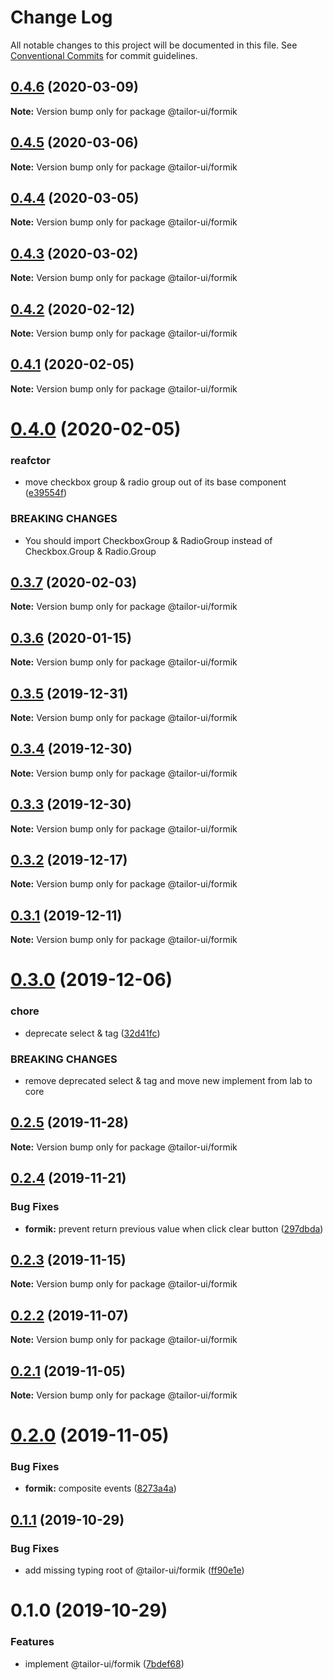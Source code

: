 # Change Log

All notable changes to this project will be documented in this file.
See [Conventional Commits](https://conventionalcommits.org) for commit guidelines.

## [0.4.6](https://github.com/Yoctol/tailor-ui/compare/@tailor-ui/formik@0.4.5...@tailor-ui/formik@0.4.6) (2020-03-09)

**Note:** Version bump only for package @tailor-ui/formik





## [0.4.5](https://github.com/Yoctol/tailor-ui/compare/@tailor-ui/formik@0.4.4...@tailor-ui/formik@0.4.5) (2020-03-06)

**Note:** Version bump only for package @tailor-ui/formik





## [0.4.4](https://github.com/Yoctol/tailor-ui/compare/@tailor-ui/formik@0.4.3...@tailor-ui/formik@0.4.4) (2020-03-05)

**Note:** Version bump only for package @tailor-ui/formik





## [0.4.3](https://github.com/Yoctol/tailor-ui/compare/@tailor-ui/formik@0.4.2...@tailor-ui/formik@0.4.3) (2020-03-02)

**Note:** Version bump only for package @tailor-ui/formik





## [0.4.2](https://github.com/Yoctol/tailor-ui/compare/@tailor-ui/formik@0.4.1...@tailor-ui/formik@0.4.2) (2020-02-12)

**Note:** Version bump only for package @tailor-ui/formik





## [0.4.1](https://github.com/Yoctol/tailor-ui/compare/@tailor-ui/formik@0.4.0...@tailor-ui/formik@0.4.1) (2020-02-05)

**Note:** Version bump only for package @tailor-ui/formik





# [0.4.0](https://github.com/Yoctol/tailor-ui/compare/@tailor-ui/formik@0.3.7...@tailor-ui/formik@0.4.0) (2020-02-05)


### reafctor

* move checkbox group & radio group out of its base component ([e39554f](https://github.com/Yoctol/tailor-ui/commit/e39554f3501a2f1e4b5e221b3b6bd593b8d58380))


### BREAKING CHANGES

* You should import CheckboxGroup & RadioGroup instead of Checkbox.Group & Radio.Group





## [0.3.7](https://github.com/Yoctol/tailor-ui/compare/@tailor-ui/formik@0.3.6...@tailor-ui/formik@0.3.7) (2020-02-03)

**Note:** Version bump only for package @tailor-ui/formik





## [0.3.6](https://github.com/Yoctol/tailor-ui/compare/@tailor-ui/formik@0.3.5...@tailor-ui/formik@0.3.6) (2020-01-15)

**Note:** Version bump only for package @tailor-ui/formik





## [0.3.5](https://github.com/Yoctol/tailor-ui/compare/@tailor-ui/formik@0.3.4...@tailor-ui/formik@0.3.5) (2019-12-31)

**Note:** Version bump only for package @tailor-ui/formik





## [0.3.4](https://github.com/Yoctol/tailor-ui/compare/@tailor-ui/formik@0.3.3...@tailor-ui/formik@0.3.4) (2019-12-30)

**Note:** Version bump only for package @tailor-ui/formik





## [0.3.3](https://github.com/Yoctol/tailor-ui/compare/@tailor-ui/formik@0.3.2...@tailor-ui/formik@0.3.3) (2019-12-30)

**Note:** Version bump only for package @tailor-ui/formik





## [0.3.2](https://github.com/Yoctol/tailor-ui/compare/@tailor-ui/formik@0.3.1...@tailor-ui/formik@0.3.2) (2019-12-17)

**Note:** Version bump only for package @tailor-ui/formik





## [0.3.1](https://github.com/Yoctol/tailor-ui/compare/@tailor-ui/formik@0.3.0...@tailor-ui/formik@0.3.1) (2019-12-11)

**Note:** Version bump only for package @tailor-ui/formik





# [0.3.0](https://github.com/Yoctol/tailor-ui/compare/@tailor-ui/formik@0.2.5...@tailor-ui/formik@0.3.0) (2019-12-06)


### chore

* deprecate select & tag ([32d41fc](https://github.com/Yoctol/tailor-ui/commit/32d41fcd5c158672dd73f3568dae77a80d353270))


### BREAKING CHANGES

* remove deprecated select & tag and move new implement from lab to core





## [0.2.5](https://github.com/Yoctol/tailor-ui/compare/@tailor-ui/formik@0.2.4...@tailor-ui/formik@0.2.5) (2019-11-28)

**Note:** Version bump only for package @tailor-ui/formik





## [0.2.4](https://github.com/Yoctol/tailor-ui/compare/@tailor-ui/formik@0.2.3...@tailor-ui/formik@0.2.4) (2019-11-21)


### Bug Fixes

* **formik:** prevent return previous value when click clear button ([297dbda](https://github.com/Yoctol/tailor-ui/commit/297dbdaae30e9a44247f921095249c5915f3b216))





## [0.2.3](https://github.com/Yoctol/tailor-ui/compare/@tailor-ui/formik@0.2.2...@tailor-ui/formik@0.2.3) (2019-11-15)

**Note:** Version bump only for package @tailor-ui/formik





## [0.2.2](https://github.com/Yoctol/tailor-ui/compare/@tailor-ui/formik@0.2.1...@tailor-ui/formik@0.2.2) (2019-11-07)

**Note:** Version bump only for package @tailor-ui/formik





## [0.2.1](https://github.com/Yoctol/tailor-ui/compare/@tailor-ui/formik@0.2.0...@tailor-ui/formik@0.2.1) (2019-11-05)

**Note:** Version bump only for package @tailor-ui/formik





# [0.2.0](https://github.com/Yoctol/tailor-ui/compare/@tailor-ui/formik@0.1.1...@tailor-ui/formik@0.2.0) (2019-11-05)


### Bug Fixes

* **formik:** composite events ([8273a4a](https://github.com/Yoctol/tailor-ui/commit/8273a4a10e808c5d2d06cd804ea9ddece64e29e4))





## [0.1.1](https://github.com/Yoctol/tailor-ui/compare/@tailor-ui/formik@0.1.0...@tailor-ui/formik@0.1.1) (2019-10-29)


### Bug Fixes

* add missing typing root of @tailor-ui/formik ([ff90e1e](https://github.com/Yoctol/tailor-ui/commit/ff90e1ed630fe6d713e2f13812860faf372595cc))





# 0.1.0 (2019-10-29)


### Features

* implement @tailor-ui/formik ([7bdef68](https://github.com/Yoctol/tailor-ui/commit/7bdef685b3c74b2444095449379e98cf2ae366b1))
